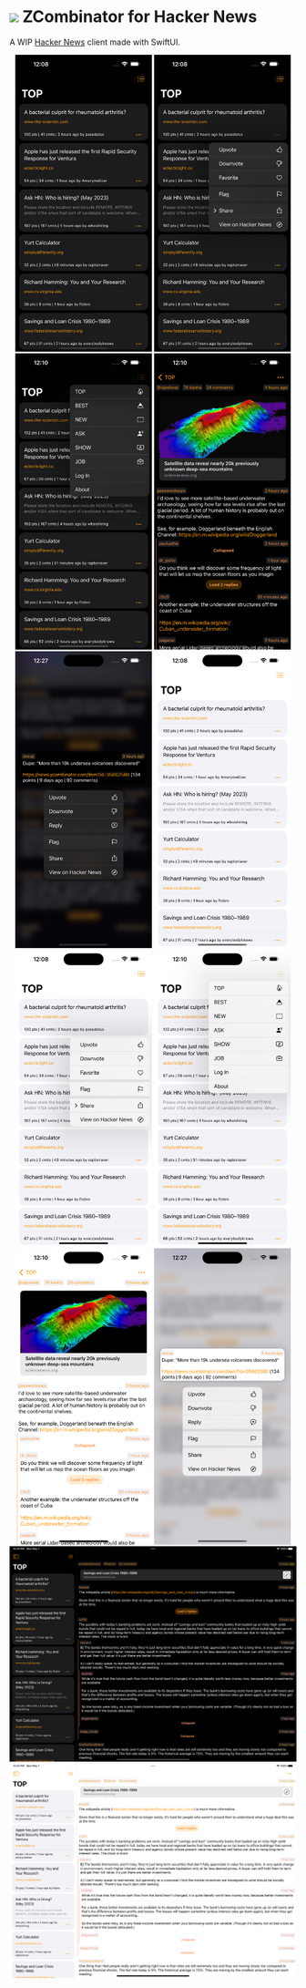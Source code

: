 # <img width="64" src="https://user-images.githubusercontent.com/7277662/183237692-5e8ff802-f2ce-4f5c-92fe-d4899b98d1c7.png"> ZCombinator for Hacker News

A WIP [Hacker News](https://news.ycombinator.com/) client made with SwiftUI.

<p align="center">
  <img width="240" alt="01" src="Resources/iphone.png">
  <img width="240" alt="02" src="Resources/iphone-2.png"> 
  <img width="240" alt="03" src="Resources/iphone-3.png">
  <img width="240" alt="04" src="Resources/iphone-4.png">
  <img width="240" alt="05" src="Resources/iphone-5.png">
  <img width="240" alt="06" src="Resources/iphone-6.png">
  <img width="240" alt="07" src="Resources/iphone-7.png">
  <img width="240" alt="08" src="Resources/iphone-8.png">
  <img width="240" alt="09" src="Resources/iphone-9.png">
  <img width="240" alt="10" src="Resources/iphone-10.png">
  <img width="600" alt="11" src="Resources/ipad.png">
  <img width="600" alt="12" src="Resources/ipad-2.png"> 
</p>


